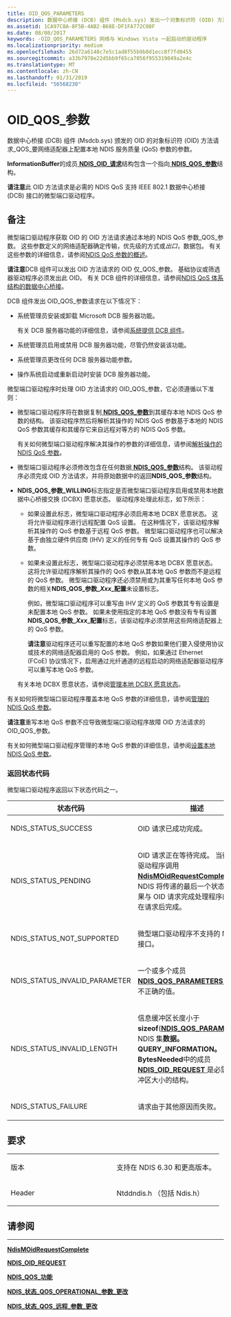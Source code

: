 ```yaml
---
title: OID_QOS_PARAMETERS
description: 数据中心桥接 (DCB) 组件 (Msdcb.sys) 发出一个对象标识符 (OID) 方法请求 OID_QOS_PARAMETERS 的网络适配器上配置本地 NDIS 服务质量 (QoS) 参数。
ms.assetid: 1CA97C8A-8F5B-4AB2-B68E-DF1FA772C08F
ms.date: 08/08/2017
keywords: -OID_QOS_PARAMETERS 网络与 Windows Vista 一起启动的驱动程序
ms.localizationpriority: medium
ms.openlocfilehash: 26d72a6148c7e5c1ad8f55b9b8d1ecc8f7fd0455
ms.sourcegitcommit: a33b7978e22d5bb9f65ca7056f955319049a2e4c
ms.translationtype: MT
ms.contentlocale: zh-CN
ms.lasthandoff: 01/31/2019
ms.locfileid: "56568230"
---
```

# <a name="oidqosparameters"></a>OID\_QOS\_参数


数据中心桥接 (DCB) 组件 (Msdcb.sys) 颁发的 OID 的对象标识符 (OID) 方法请求\_QOS\_要网络适配器上配置本地 NDIS 服务质量 (QoS) 参数的参数。

**InformationBuffer**的成员[ **NDIS\_OID\_请求**](https://msdn.microsoft.com/library/windows/hardware/ff566710)结构包含一个指向[ **NDIS\_QOS\_参数**](https://msdn.microsoft.com/library/windows/hardware/hh451640)结构。

**请注意**此 OID 方法请求是必需的 NDIS QoS 支持 IEEE 802.1 数据中心桥接 (DCB) 接口的微型端口驱动程序。



<a name="remarks"></a>备注
-------

微型端口驱动程序获取 OID 的 OID 方法请求通过本地的 NDIS QoS 参数\_QOS\_参数。 这些参数定义的网络适配器确定传输，优先级的方式或*出口*，数据包。 有关这些参数的详细信息，请参阅[NDIS QoS 参数的概述](https://msdn.microsoft.com/library/windows/hardware/hh440130)。

**请注意**DCB 组件可以发出 OID 方法请求的 OID 仅\_QOS\_参数。 基础协议或筛选器驱动程序必须发出此 OID。 有关 DCB 组件的详细信息，请参阅[NDIS QoS 体系结构的数据中心桥接](https://msdn.microsoft.com/library/windows/hardware/hh451627)。



DCB 组件发出 OID\_QOS\_参数请求在以下情况下：

-   系统管理员安装或卸载 Microsoft DCB 服务器功能。

    有关 DCB 服务器功能的详细信息，请参阅[系统提供 DCB 组件](https://msdn.microsoft.com/library/windows/hardware/hh440259)。

-   系统管理员启用或禁用 DCB 服务器功能，尽管仍然安装该功能。

-   系统管理员更改任何 DCB 服务器功能参数。

-   操作系统启动或重新启动时安装 DCB 服务器功能。

微型端口驱动程序时处理 OID 方法请求的 OID\_QOS\_参数，它必须遵循以下准则：

-   微型端口驱动程序将在数据复制[ **NDIS\_QOS\_参数**](https://msdn.microsoft.com/library/windows/hardware/hh451640)到其缓存本地 NDIS QoS 参数的结构。 该驱动程序然后将解析其操作的 NDIS QoS 参数基于本地的 NDIS QoS 参数其缓存和其缓存它来自远程对等方的 NDIS QoS 参数。

    有关如何微型端口驱动程序解决其操作的参数的详细信息，请参阅[解析操作的 NDIS QoS 参数](https://msdn.microsoft.com/library/windows/hardware/hh440220)。

-   微型端口驱动程序必须修改包含在任何数据[ **NDIS\_QOS\_参数**](https://msdn.microsoft.com/library/windows/hardware/hh451640)结构。 该驱动程序必须完成 OID 方法请求，并将原始数据中的返回**NDIS\_QOS\_参数**结构。

-   **NDIS\_QOS\_参数\_WILLING**标志指定是否微型端口驱动程序启用或禁用本地数据中心桥接交换 (DCBX) 愿意状态。 驱动程序处理此标志，如下所示：

    -   如果设置此标志，微型端口驱动程序必须启用本地 DCBX 愿意状态。 这将允许驱动程序进行远程配置 QoS 设置。 在这种情况下，该驱动程序解析其操作的 QoS 参数基于远程 QoS 参数。 微型端口驱动程序也可以解决基于由独立硬件供应商 (IHV) 定义的任何专有 QoS 设置其操作的 QoS 参数。

    -   如果未设置此标志，微型端口驱动程序必须禁用本地 DCBX 愿意状态。 这将允许驱动程序解析其操作的 QoS 参数从其本地 QoS 参数而不是远程的 QoS 参数。 微型端口驱动程序还必须禁用或为其重写任何本地 QoS 参数的相关**NDIS\_QOS\_参数\_*Xxx*\_配置**未设置标志。

        例如，微型端口驱动程序可以重写由 IHV 定义的 QoS 参数其专有设置是未配置本地 QoS 参数。 如果未使用指定的本地 QoS 参数没有专有设置**NDIS\_QOS\_参数\_*Xxx*\_配置**标志，该驱动程序必须禁用这些网络适配器上的 QoS 参数。

        **请注意**驱动程序还可以重写配置的本地 QoS 参数如果他们要入侵使用协议或技术的网络适配器启用的 QoS 参数。 例如，如果通过 Ethernet (FCoE) 协议情况下，启用通过光纤通道的远程启动的网络适配器驱动程序可以重写本地 QoS 参数。

    有关本地 DCBX 愿意状态，请参阅[管理本地 DCBX 愿意状态](https://msdn.microsoft.com/library/windows/hardware/hh706282)。

有关如何将微型端口驱动程序覆盖本地 QoS 参数的详细信息，请参阅[管理的 NDIS QoS 参数](https://msdn.microsoft.com/library/windows/hardware/hh464015)。

**请注意**重写本地 QoS 参数不应导致微型端口驱动程序故障 OID 方法请求的 OID\_QOS\_参数。

有关如何微型端口驱动程序管理的本地 QoS 参数的详细信息，请参阅[设置本地 NDIS QoS 参数](https://msdn.microsoft.com/library/windows/hardware/hh440225)。

### <a name="return-status-codes"></a>返回状态代码

微型端口驱动程序返回以下状态代码之一。

<table>
<colgroup>
<col width="50%" />
<col width="50%" />
</colgroup>
<thead>
<tr class="header">
<th>状态代码</th>
<th>描述</th>
</tr>
</thead>
<tbody>
<tr class="odd">
<td><p>NDIS_STATUS_SUCCESS</p></td>
<td><p>OID 请求已成功完成。</p></td>
</tr>
<tr class="even">
<td><p>NDIS_STATUS_PENDING</p></td>
<td><p>OID 请求正在等待完成。 当微型端口驱动程序调用<a href="https://msdn.microsoft.com/library/windows/hardware/ff563622" data-raw-source="[&lt;strong&gt;NdisMOidRequestComplete&lt;/strong&gt;](https://msdn.microsoft.com/library/windows/hardware/ff563622)"> <strong>NdisMOidRequestComplete</strong></a>、 NDIS 将传递的最后一个状态代码和结果与 OID 请求完成处理程序的调用方在请求后完成。</p></td>
</tr>
<tr class="odd">
<td><p>NDIS_STATUS_NOT_SUPPORTED</p></td>
<td><p>微型端口驱动程序不支持的 NDIS QoS 接口。</p></td>
</tr>
<tr class="even">
<td><p>NDIS_STATUS_INVALID_PARAMETER</p></td>
<td><p>一个或多个成员<a href="https://msdn.microsoft.com/library/windows/hardware/hh451640" data-raw-source="[&lt;strong&gt;NDIS_QOS_PARAMETERS&lt;/strong&gt;](https://msdn.microsoft.com/library/windows/hardware/hh451640)"> <strong>NDIS_QOS_PARAMETERS</strong> </a>结构包含不正确的值。</p></td>
</tr>
<tr class="odd">
<td><p>NDIS_STATUS_INVALID_LENGTH</p></td>
<td><p>信息缓冲区长度小于<strong>sizeof</strong>(<a href="https://msdn.microsoft.com/library/windows/hardware/hh451640" data-raw-source="[&lt;strong&gt;NDIS_QOS_PARAMETERS&lt;/strong&gt;](https://msdn.microsoft.com/library/windows/hardware/hh451640)"><strong>NDIS_QOS_PARAMETERS</strong></a>)。 NDIS 集<strong>数据。QUERY_INFORMATION。BytesNeeded</strong>中的成员<a href="https://msdn.microsoft.com/library/windows/hardware/ff566710" data-raw-source="[&lt;strong&gt;NDIS_OID_REQUEST&lt;/strong&gt;](https://msdn.microsoft.com/library/windows/hardware/ff566710)"> <strong>NDIS_OID_REQUEST</strong> </a>是必需的最小缓冲区大小的结构。</p></td>
</tr>
<tr class="even">
<td><p>NDIS_STATUS_FAILURE</p></td>
<td><p>请求由于其他原因而失败。</p></td>
</tr>
</tbody>
</table>



<a name="requirements"></a>要求
------------

<table>
<colgroup>
<col width="50%" />
<col width="50%" />
</colgroup>
<tbody>
<tr class="odd">
<td><p>版本</p></td>
<td><p>支持在 NDIS 6.30 和更高版本。</p></td>
</tr>
<tr class="even">
<td><p>Header</p></td>
<td>Ntddndis.h （包括 Ndis.h）</td>
</tr>
</tbody>
</table>

## <a name="see-also"></a>请参阅


****
[**NdisMOidRequestComplete**](https://msdn.microsoft.com/library/windows/hardware/ff563622)

[**NDIS\_OID\_REQUEST**](https://msdn.microsoft.com/library/windows/hardware/ff566710)

[**NDIS\_QOS\_功能**](https://msdn.microsoft.com/library/windows/hardware/hh451629)

[**NDIS\_状态\_QOS\_OPERATIONAL\_参数\_更改**](https://msdn.microsoft.com/library/windows/hardware/hh439810)

[**NDIS\_状态\_QOS\_远程\_参数\_更改**](https://msdn.microsoft.com/library/windows/hardware/hh439812)








